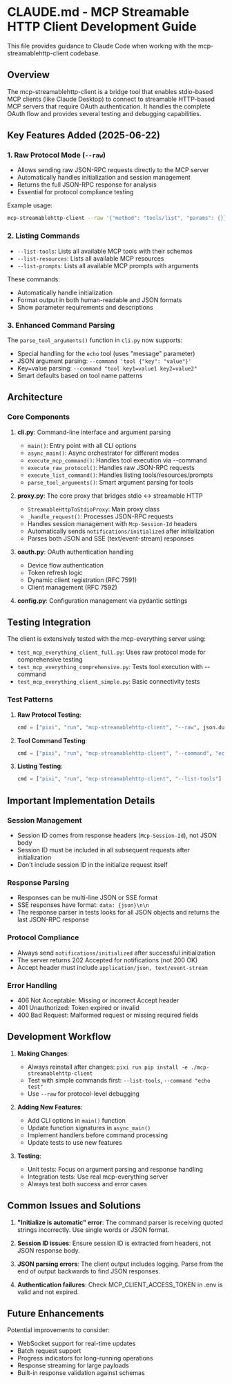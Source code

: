 # CLAUDE.md - MCP Streamable HTTP Client Development Guide

This file provides guidance to Claude Code when working with the mcp-streamablehttp-client codebase.

## Overview

The mcp-streamablehttp-client is a bridge tool that enables stdio-based MCP clients (like Claude Desktop) to connect to streamable HTTP-based MCP servers that require OAuth authentication. It handles the complete OAuth flow and provides several testing and debugging capabilities.

## Key Features Added (2025-06-22)

### 1. Raw Protocol Mode (`--raw`)
- Allows sending raw JSON-RPC requests directly to the MCP server
- Automatically handles initialization and session management
- Returns the full JSON-RPC response for analysis
- Essential for protocol compliance testing

Example usage:
```bash
mcp-streamablehttp-client --raw '{"method": "tools/list", "params": {}}'
```

### 2. Listing Commands
- `--list-tools`: Lists all available MCP tools with their schemas
- `--list-resources`: Lists all available MCP resources
- `--list-prompts`: Lists all available MCP prompts with arguments

These commands:
- Automatically handle initialization
- Format output in both human-readable and JSON formats
- Show parameter requirements and descriptions

### 3. Enhanced Command Parsing
The `parse_tool_arguments()` function in `cli.py` now supports:
- Special handling for the `echo` tool (uses "message" parameter)
- JSON argument parsing: `--command 'tool {"key": "value"}'`
- Key=value parsing: `--command "tool key1=value1 key2=value2"`
- Smart defaults based on tool name patterns

## Architecture

### Core Components

1. **cli.py**: Command-line interface and argument parsing
   - `main()`: Entry point with all CLI options
   - `async_main()`: Async orchestrator for different modes
   - `execute_mcp_command()`: Handles tool execution via --command
   - `execute_raw_protocol()`: Handles raw JSON-RPC requests
   - `execute_list_command()`: Handles listing tools/resources/prompts
   - `parse_tool_arguments()`: Smart argument parsing for tools

2. **proxy.py**: The core proxy that bridges stdio ↔ streamable HTTP
   - `StreamableHttpToStdioProxy`: Main proxy class
   - `_handle_request()`: Processes JSON-RPC requests
   - Handles session management with `Mcp-Session-Id` headers
   - Automatically sends `notifications/initialized` after initialization
   - Parses both JSON and SSE (text/event-stream) responses

3. **oauth.py**: OAuth authentication handling
   - Device flow authentication
   - Token refresh logic
   - Dynamic client registration (RFC 7591)
   - Client management (RFC 7592)

4. **config.py**: Configuration management via pydantic settings

## Testing Integration

The client is extensively tested with the mcp-everything server using:
- `test_mcp_everything_client_full.py`: Uses raw protocol mode for comprehensive testing
- `test_mcp_everything_comprehensive.py`: Tests tool execution with --command
- `test_mcp_everything_client_simple.py`: Basic connectivity tests

### Test Patterns

1. **Raw Protocol Testing**:
   ```python
   cmd = ["pixi", "run", "mcp-streamablehttp-client", "--raw", json.dumps(request)]
   ```

2. **Tool Command Testing**:
   ```python
   cmd = ["pixi", "run", "mcp-streamablehttp-client", "--command", "echo Hello"]
   ```

3. **Listing Testing**:
   ```python
   cmd = ["pixi", "run", "mcp-streamablehttp-client", "--list-tools"]
   ```

## Important Implementation Details

### Session Management
- Session ID comes from response headers (`Mcp-Session-Id`), not JSON body
- Session ID must be included in all subsequent requests after initialization
- Don't include session ID in the initialize request itself

### Response Parsing
- Responses can be multi-line JSON or SSE format
- SSE responses have format: `data: {json}\n\n`
- The response parser in tests looks for all JSON objects and returns the last JSON-RPC response

### Protocol Compliance
- Always send `notifications/initialized` after successful initialization
- The server returns 202 Accepted for notifications (not 200 OK)
- Accept header must include `application/json, text/event-stream`

### Error Handling
- 406 Not Acceptable: Missing or incorrect Accept header
- 401 Unauthorized: Token expired or invalid
- 400 Bad Request: Malformed request or missing required fields

## Development Workflow

1. **Making Changes**:
   - Always reinstall after changes: `pixi run pip install -e ./mcp-streamablehttp-client`
   - Test with simple commands first: `--list-tools`, `--command "echo test"`
   - Use `--raw` for protocol-level debugging

2. **Adding New Features**:
   - Add CLI options in `main()` function
   - Update function signatures in `async_main()`
   - Implement handlers before command processing
   - Update tests to use new features

3. **Testing**:
   - Unit tests: Focus on argument parsing and response handling
   - Integration tests: Use real mcp-everything server
   - Always test both success and error cases

## Common Issues and Solutions

1. **"Initialize is automatic" error**: The command parser is receiving quoted strings incorrectly. Use single words or JSON format.

2. **Session ID issues**: Ensure session ID is extracted from headers, not JSON response body.

3. **JSON parsing errors**: The client output includes logging. Parse from the end of output backwards to find JSON responses.

4. **Authentication failures**: Check MCP_CLIENT_ACCESS_TOKEN in .env is valid and not expired.

## Future Enhancements

Potential improvements to consider:
- WebSocket support for real-time updates
- Batch request support
- Progress indicators for long-running operations
- Response streaming for large payloads
- Built-in response validation against schemas
